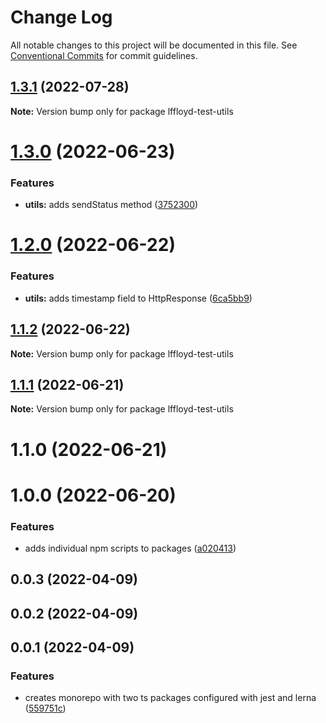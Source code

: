 # Change Log

All notable changes to this project will be documented in this file.
See [Conventional Commits](https://conventionalcommits.org) for commit guidelines.

## [1.3.1](https://github.com/lffloyd/lerna-test/compare/lffloyd-test-utils@1.3.0...lffloyd-test-utils@1.3.1) (2022-07-28)

**Note:** Version bump only for package lffloyd-test-utils





# [1.3.0](https://github.com/lffloyd/lerna-test/compare/lffloyd-test-utils@1.2.0...lffloyd-test-utils@1.3.0) (2022-06-23)


### Features

* **utils:** adds sendStatus method ([3752300](https://github.com/lffloyd/lerna-test/commit/3752300ad250eb04c04a390841b54cf58ace2c4d))





# [1.2.0](https://github.com/lffloyd/lerna-test/compare/lffloyd-test-utils@1.1.2...lffloyd-test-utils@1.2.0) (2022-06-22)


### Features

* **utils:** adds timestamp field to HttpResponse ([6ca5bb9](https://github.com/lffloyd/lerna-test/commit/6ca5bb93f37948e7aae1aa162755b822d85f230a))





## [1.1.2](https://github.com/lffloyd/lerna-test/compare/lffloyd-test-utils@1.1.1...lffloyd-test-utils@1.1.2) (2022-06-22)

**Note:** Version bump only for package lffloyd-test-utils





## [1.1.1](https://github.com/lffloyd/lerna-test/compare/lffloyd-test-utils@1.1.0...lffloyd-test-utils@1.1.1) (2022-06-21)

**Note:** Version bump only for package lffloyd-test-utils





# 1.1.0 (2022-06-21)



# 1.0.0 (2022-06-20)


### Features

* adds individual npm scripts to packages ([a020413](https://github.com/lffloyd/lerna-test/commit/a020413d43a5a8f4e669e7dec703c9cbdbbbb9b3))



## 0.0.3 (2022-04-09)



## 0.0.2 (2022-04-09)



## 0.0.1 (2022-04-09)


### Features

* creates monorepo with two ts packages configured with jest and lerna ([559751c](https://github.com/lffloyd/lerna-test/commit/559751cdae6d9ddadc8400e0248551bc4e988065))
